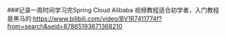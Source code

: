###记录一周时间学习完Spring Cloud Alibaba
视频教程适合初学者，入门教程是黑马的:https://www.bilibili.com/video/BV1R7411774f?from=search&seid=87865193671368210
